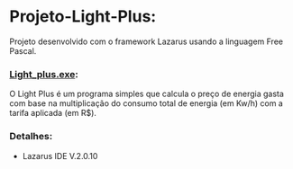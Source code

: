 # Projeto-Light-Plus:

Projeto desenvolvido com o framework Lazarus usando a linguagem Free Pascal.

### [Light_plus.exe](/Light_plus.exe):

O Light Plus é um programa simples que calcula o preço de energia gasta com base na multiplicação do consumo total de energia (em Kw/h) com a tarifa aplicada (em R$).



### Detalhes:
* Lazarus IDE V.2.0.10
